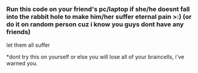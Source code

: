 ### Run this code on your friend's pc/laptop if she/he doesnt fall into the rabbit hole to make him/her suffer eternal pain >:) (or do it on random person cuz i know you guys dont have any friends)

let them all suffer

*dont try this on yourself or else you will lose all of your braincells, i've warned you. 


